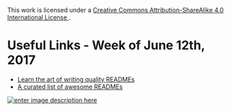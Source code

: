 This work is licensed under a [Creative Commons Attribution-ShareAlike 4.0 International License ](http://creativecommons.org/licenses/by-sa/4.0/).

Useful Links - Week of June 12th, 2017
======

- [Learn the art of writing quality READMEs](https://github.com/noffle/art-of-readme)
- [A curated list of awesome READMEs](https://github.com/matiassingers/awesome-readme)

[![enter image description here](https://i.creativecommons.org/l/by-sa/4.0/80x15.png) ](http://creativecommons.org/licenses/by-sa/4.0/)

